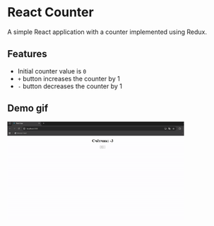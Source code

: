 # React Counter

A simple React application with a counter implemented using Redux.

## Features
- Initial counter value is `0`
- `+` button increases the counter by 1
- `-` button decreases the counter by 1

## Demo gif
<img src="./demo.gif" alt="Example GIF" width="400" />